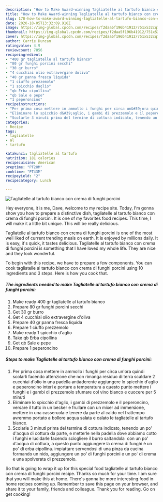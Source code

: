 ```yaml
---
description: "How to Make Award-winning Tagliatelle al tartufo bianco con crema di funghi porcini"
title: "How to Make Award-winning Tagliatelle al tartufo bianco con crema di funghi porcini"
slug: 170-how-to-make-award-winning-tagliatelle-al-tartufo-bianco-con-crema-di-funghi-porcini
date: 2020-10-05T13:32:09.918Z
image: https://img-global.cpcdn.com/recipes/f2daa5f196b41912/751x532cq70/tagliatelle-al-tartufo-bianco-con-crema-di-funghi-porcini-recipe-main-photo.jpg
thumbnail: https://img-global.cpcdn.com/recipes/f2daa5f196b41912/751x532cq70/tagliatelle-al-tartufo-bianco-con-crema-di-funghi-porcini-recipe-main-photo.jpg
cover: https://img-global.cpcdn.com/recipes/f2daa5f196b41912/751x532cq70/tagliatelle-al-tartufo-bianco-con-crema-di-funghi-porcini-recipe-main-photo.jpg
author: Carrie Duncan
ratingvalue: 4.9
reviewcount: 7856
recipeingredient:
- "400 gr tagliatelle al tartufo bianco"
- "80 gr funghi porcini secchi"
- "30 gr burro"
- "4 cucchiai olio extravergine doliva"
- "40 gr panna fresca liquida"
- "1 ciuffo prezzemolo"
- "1 spicchio daglio"
- "qb Erba cipollina"
- "qb Sale e pepe"
- "1 peperoncino"
recipeinstructions:
- "Per prima cosa mettere in ammollo i funghi per circa un&#39;ora quindi scolarli facendo attenzione che non rimanga residuo di terra scaldare 2 cucchiai d&#39;olio in una padella antiaderente aggiungere lo spicchio d&#39;aglio e peperoncino interi e portare a temperatura a questo punto mettere i funghi e i gambi di prezzemolo sfumare col vino bianco e cuocere per 5 minuti"
- "Eliminare lo spicchio d&#39;aglio, i gambi di prezzemolo e il peperoncino, versare il tutto in un becker e frullare con un mixer ad immersione, mettere in una casseruola e tenere da parte al caldo nel frattempo avremmo portato a bollore acqua salata e calato le tagliatelle al tartufo bianco."
- "Scolarle 3 minuti prima del termine di cottura indicato, tenendo un po&#39; d&#39;acqua di cottura da parte, e metterle nella padella dove abbiamo cotto i funghi e lucidarle facendo sciogliere il burro saltandola  con un po&#39; d&#39;acqua di cottura, a questo punto aggiungere la crema di funghi è un po&#39; di erba cipollina. impiattare servendosi di una pinza da cucina formando un nido, aggiungere un po&#39; di funghi porcini e un po&#39; di crema e una spolverata di prezzemolo."
categories:
- Recipe
tags:
- tagliatelle
- al
- tartufo

katakunci: tagliatelle al tartufo 
nutrition: 181 calories
recipecuisine: American
preptime: "PT28M"
cooktime: "PT43M"
recipeyield: "2"
recipecategory: Lunch

---
```



![Tagliatelle al tartufo bianco con crema di funghi porcini](https://img-global.cpcdn.com/recipes/f2daa5f196b41912/751x532cq70/tagliatelle-al-tartufo-bianco-con-crema-di-funghi-porcini-recipe-main-photo.jpg)

Hey everyone, it is me, Dave, welcome to my recipe site. Today, I'm gonna show you how to prepare a distinctive dish, tagliatelle al tartufo bianco con crema di funghi porcini. It is one of my favorites food recipes. This time, I will make it a little bit unique. This will be really delicious.

Tagliatelle al tartufo bianco con crema di funghi porcini is one of the most well liked of current trending meals on earth. It is enjoyed by millions daily. It is easy, it's quick, it tastes delicious. Tagliatelle al tartufo bianco con crema di funghi porcini is something that I have loved my whole life. They are nice and they look wonderful.




To begin with this recipe, we have to prepare a few components. You can cook tagliatelle al tartufo bianco con crema di funghi porcini using 10 ingredients and 3 steps. Here is how you cook that.

<!--inarticleads1-->

##### The ingredients needed to make Tagliatelle al tartufo bianco con crema di funghi porcini:

1. Make ready 400 gr tagliatelle al tartufo bianco
1. Prepare 80 gr funghi porcini secchi
1. Get 30 gr burro
1. Get 4 cucchiai olio extravergine d&#39;oliva
1. Prepare 40 gr panna fresca liquida
1. Prepare 1 ciuffo prezzemolo
1. Make ready 1 spicchio d&#39;aglio
1. Take qb Erba cipollina
1. Get qb Sale e pepe
1. Prepare 1 peperoncino




<!--inarticleads2-->

##### Steps to make Tagliatelle al tartufo bianco con crema di funghi porcini:

1. Per prima cosa mettere in ammollo i funghi per circa un&#39;ora quindi scolarli facendo attenzione che non rimanga residuo di terra scaldare 2 cucchiai d&#39;olio in una padella antiaderente aggiungere lo spicchio d&#39;aglio e peperoncino interi e portare a temperatura a questo punto mettere i funghi e i gambi di prezzemolo sfumare col vino bianco e cuocere per 5 minuti
1. Eliminare lo spicchio d&#39;aglio, i gambi di prezzemolo e il peperoncino, versare il tutto in un becker e frullare con un mixer ad immersione, mettere in una casseruola e tenere da parte al caldo nel frattempo avremmo portato a bollore acqua salata e calato le tagliatelle al tartufo bianco.
1. Scolarle 3 minuti prima del termine di cottura indicato, tenendo un po&#39; d&#39;acqua di cottura da parte, e metterle nella padella dove abbiamo cotto i funghi e lucidarle facendo sciogliere il burro saltandola  con un po&#39; d&#39;acqua di cottura, a questo punto aggiungere la crema di funghi è un po&#39; di erba cipollina. impiattare servendosi di una pinza da cucina formando un nido, aggiungere un po&#39; di funghi porcini e un po&#39; di crema e una spolverata di prezzemolo.




So that is going to wrap it up for this special food tagliatelle al tartufo bianco con crema di funghi porcini recipe. Thanks so much for your time. I am sure that you will make this at home. There's gonna be more interesting food in home recipes coming up. Remember to save this page on your browser, and share it to your family, friends and colleague. Thank you for reading. Go on get cooking!
